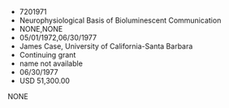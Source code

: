 * 7201971
* Neurophysiological Basis of Bioluminescent Communication
* NONE,NONE
* 05/01/1972,06/30/1977
* James Case, University of California-Santa Barbara
* Continuing grant
* name not available
* 06/30/1977
* USD 51,300.00

NONE